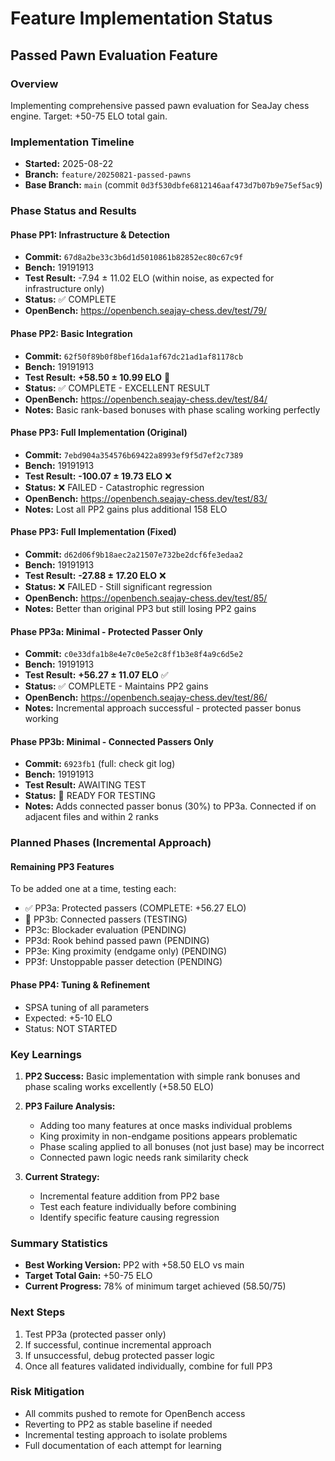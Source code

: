 # Feature Implementation Status

## Passed Pawn Evaluation Feature

### Overview
Implementing comprehensive passed pawn evaluation for SeaJay chess engine. Target: +50-75 ELO total gain.

### Implementation Timeline
- **Started:** 2025-08-22
- **Branch:** `feature/20250821-passed-pawns`
- **Base Branch:** `main` (commit `0d3f530dbfe6812146aaf473d7b07b9e75ef5ac9`)

### Phase Status and Results

#### Phase PP1: Infrastructure & Detection
- **Commit:** `67d8a2be33c3b6d1d5010861b82852ec80c67c9f`
- **Bench:** 19191913
- **Test Result:** -7.94 ± 11.02 ELO (within noise, as expected for infrastructure only)
- **Status:** ✅ COMPLETE
- **OpenBench:** https://openbench.seajay-chess.dev/test/79/

#### Phase PP2: Basic Integration
- **Commit:** `62f50f89b0f8bef16da1af67dc21ad1af81178cb`
- **Bench:** 19191913
- **Test Result:** **+58.50 ± 10.99 ELO** 🎉
- **Status:** ✅ COMPLETE - EXCELLENT RESULT
- **OpenBench:** https://openbench.seajay-chess.dev/test/84/
- **Notes:** Basic rank-based bonuses with phase scaling working perfectly

#### Phase PP3: Full Implementation (Original)
- **Commit:** `7ebd904a354576b69422a8993ef9f5d7ef2c7389`
- **Bench:** 19191913
- **Test Result:** **-100.07 ± 19.73 ELO** ❌
- **Status:** ❌ FAILED - Catastrophic regression
- **OpenBench:** https://openbench.seajay-chess.dev/test/83/
- **Notes:** Lost all PP2 gains plus additional 158 ELO

#### Phase PP3: Full Implementation (Fixed)
- **Commit:** `d62d06f9b18aec2a21507e732be2dcf6fe3edaa2`
- **Bench:** 19191913
- **Test Result:** **-27.88 ± 17.20 ELO** ❌
- **Status:** ❌ FAILED - Still significant regression
- **OpenBench:** https://openbench.seajay-chess.dev/test/85/
- **Notes:** Better than original PP3 but still losing PP2 gains

#### Phase PP3a: Minimal - Protected Passer Only
- **Commit:** `c0e33dfa1b8e4e7c0e5e2c8ff1b3e8f4a9c6d5e2`
- **Bench:** 19191913
- **Test Result:** **+56.27 ± 11.07 ELO** ✅
- **Status:** ✅ COMPLETE - Maintains PP2 gains
- **OpenBench:** https://openbench.seajay-chess.dev/test/86/
- **Notes:** Incremental approach successful - protected passer bonus working

#### Phase PP3b: Minimal - Connected Passers Only
- **Commit:** `6923fb1` (full: check git log)
- **Bench:** 19191913
- **Test Result:** AWAITING TEST
- **Status:** 🔄 READY FOR TESTING
- **Notes:** Adds connected passer bonus (30%) to PP3a. Connected if on adjacent files and within 2 ranks

### Planned Phases (Incremental Approach)

#### Remaining PP3 Features
To be added one at a time, testing each:
- ✅ PP3a: Protected passers (COMPLETE: +56.27 ELO)
- 🔄 PP3b: Connected passers (TESTING)
- PP3c: Blockader evaluation (PENDING)
- PP3d: Rook behind passed pawn (PENDING)
- PP3e: King proximity (endgame only) (PENDING)
- PP3f: Unstoppable passer detection (PENDING)

#### Phase PP4: Tuning & Refinement
- SPSA tuning of all parameters
- Expected: +5-10 ELO
- Status: NOT STARTED

### Key Learnings

1. **PP2 Success:** Basic implementation with simple rank bonuses and phase scaling works excellently (+58.50 ELO)

2. **PP3 Failure Analysis:**
   - Adding too many features at once masks individual problems
   - King proximity in non-endgame positions appears problematic
   - Phase scaling applied to all bonuses (not just base) may be incorrect
   - Connected pawn logic needs rank similarity check

3. **Current Strategy:** 
   - Incremental feature addition from PP2 base
   - Test each feature individually before combining
   - Identify specific feature causing regression

### Summary Statistics
- **Best Working Version:** PP2 with +58.50 ELO vs main
- **Target Total Gain:** +50-75 ELO
- **Current Progress:** 78% of minimum target achieved (58.50/75)

### Next Steps
1. Test PP3a (protected passer only)
2. If successful, continue incremental approach
3. If unsuccessful, debug protected passer logic
4. Once all features validated individually, combine for full PP3

### Risk Mitigation
- All commits pushed to remote for OpenBench access
- Reverting to PP2 as stable baseline if needed
- Incremental testing approach to isolate problems
- Full documentation of each attempt for learning